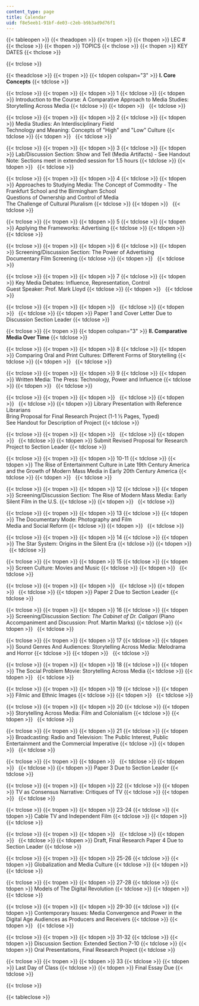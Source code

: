 ```yaml
---
content_type: page
title: Calendar
uid: f8e5eeb1-91bf-de03-c2eb-b9b3ad9d76f1
---
```


{{< tableopen >}}
{{< theadopen >}}
{{< tropen >}}
{{< thopen >}}
LEC #
{{< thclose >}}
{{< thopen >}}
TOPICS
{{< thclose >}}
{{< thopen >}}
KEY DATES
{{< thclose >}}

{{< trclose >}}

{{< theadclose >}}
{{< tropen >}}
{{< tdopen colspan="3" >}}
**I. Core Concepts**
{{< tdclose >}}

{{< trclose >}}
{{< tropen >}}
{{< tdopen >}}
1
{{< tdclose >}}
{{< tdopen >}}
Introduction to the Course: A Comparative Approach to Media Studies: Storytelling Across Media
{{< tdclose >}}
{{< tdopen >}}
 
{{< tdclose >}}

{{< trclose >}}
{{< tropen >}}
{{< tdopen >}}
2
{{< tdclose >}}
{{< tdopen >}}
Media Studies: An Interdisciplinary Field  
Technology and Meaning: Concepts of "High" and "Low" Culture
{{< tdclose >}}
{{< tdopen >}}
 
{{< tdclose >}}

{{< trclose >}}
{{< tropen >}}
{{< tdopen >}}
3
{{< tdclose >}}
{{< tdopen >}}
Lab/Discussion Section: Show and Tell (Media Artifacts) - See Handout  
Note: Sections meet in extended session for 1.5 hours
{{< tdclose >}}
{{< tdopen >}}
 
{{< tdclose >}}

{{< trclose >}}
{{< tropen >}}
{{< tdopen >}}
4
{{< tdclose >}}
{{< tdopen >}}
Approaches to Studying Media: The Concept of Commodity - The Frankfurt School and the Birmingham School  
Questions of Ownership and Control of Media  
The Challenge of Cultural Pluralism
{{< tdclose >}}
{{< tdopen >}}
 
{{< tdclose >}}

{{< trclose >}}
{{< tropen >}}
{{< tdopen >}}
5
{{< tdclose >}}
{{< tdopen >}}
Applying the Frameworks: Advertising
{{< tdclose >}}
{{< tdopen >}}
 
{{< tdclose >}}

{{< trclose >}}
{{< tropen >}}
{{< tdopen >}}
6
{{< tdclose >}}
{{< tdopen >}}
Screening/Discussion Section: The Power of Advertising  
Documentary Film Screening
{{< tdclose >}}
{{< tdopen >}}
 
{{< tdclose >}}

{{< trclose >}}
{{< tropen >}}
{{< tdopen >}}
7
{{< tdclose >}}
{{< tdopen >}}
Key Media Debates: Influence, Representation, Control  
Guest Speaker: Prof. Mark Lloyd
{{< tdclose >}}
{{< tdopen >}}
 
{{< tdclose >}}

{{< trclose >}}
{{< tropen >}}
{{< tdopen >}}
 
{{< tdclose >}}
{{< tdopen >}}
 
{{< tdclose >}}
{{< tdopen >}}
Paper 1 and Cover Letter Due to Discussion Section Leader
{{< tdclose >}}

{{< trclose >}}
{{< tropen >}}
{{< tdopen colspan="3" >}}
**II. Comparative Media Over Time**
{{< tdclose >}}

{{< trclose >}}
{{< tropen >}}
{{< tdopen >}}
8
{{< tdclose >}}
{{< tdopen >}}
Comparing Oral and Print Cultures: Different Forms of Storytelling
{{< tdclose >}}
{{< tdopen >}}
 
{{< tdclose >}}

{{< trclose >}}
{{< tropen >}}
{{< tdopen >}}
9
{{< tdclose >}}
{{< tdopen >}}
Written Media: The Press: Technology, Power and Influence
{{< tdclose >}}
{{< tdopen >}}
 
{{< tdclose >}}

{{< trclose >}}
{{< tropen >}}
{{< tdopen >}}
 
{{< tdclose >}}
{{< tdopen >}}
 
{{< tdclose >}}
{{< tdopen >}}
Library Presentation with Reference Librarians  
Bring Proposal for Final Research Project (1-1 ½ Pages, Typed)  
See Handout for Description of Project
{{< tdclose >}}

{{< trclose >}}
{{< tropen >}}
{{< tdopen >}}
 
{{< tdclose >}}
{{< tdopen >}}
 
{{< tdclose >}}
{{< tdopen >}}
Submit Revised Proposal for Research Project to Section Leader
{{< tdclose >}}

{{< trclose >}}
{{< tropen >}}
{{< tdopen >}}
10-11
{{< tdclose >}}
{{< tdopen >}}
The Rise of Entertainment Culture in Late 19th Century America and the Growth of Modern Mass Media in Early 20th Century America
{{< tdclose >}}
{{< tdopen >}}
 
{{< tdclose >}}

{{< trclose >}}
{{< tropen >}}
{{< tdopen >}}
12
{{< tdclose >}}
{{< tdopen >}}
Screening/Discussion Section: The Rise of Modern Mass Media: Early Silent Film in the U.S.
{{< tdclose >}}
{{< tdopen >}}
 
{{< tdclose >}}

{{< trclose >}}
{{< tropen >}}
{{< tdopen >}}
13
{{< tdclose >}}
{{< tdopen >}}
The Documentary Mode: Photography and Film  
Media and Social Reform
{{< tdclose >}}
{{< tdopen >}}
 
{{< tdclose >}}

{{< trclose >}}
{{< tropen >}}
{{< tdopen >}}
14
{{< tdclose >}}
{{< tdopen >}}
The Star System: Origins in the Silent Era
{{< tdclose >}}
{{< tdopen >}}
 
{{< tdclose >}}

{{< trclose >}}
{{< tropen >}}
{{< tdopen >}}
15
{{< tdclose >}}
{{< tdopen >}}
Screen Culture: Movies and Music
{{< tdclose >}}
{{< tdopen >}}
 
{{< tdclose >}}

{{< trclose >}}
{{< tropen >}}
{{< tdopen >}}
 
{{< tdclose >}}
{{< tdopen >}}
 
{{< tdclose >}}
{{< tdopen >}}
Paper 2 Due to Section Leader
{{< tdclose >}}

{{< trclose >}}
{{< tropen >}}
{{< tdopen >}}
16
{{< tdclose >}}
{{< tdopen >}}
Screening/Discussion Section: _The Cabinet of Dr. Caligari_ (Piano Accompaniment and Discussion: Prof. Martin Marks)
{{< tdclose >}}
{{< tdopen >}}
 
{{< tdclose >}}

{{< trclose >}}
{{< tropen >}}
{{< tdopen >}}
17
{{< tdclose >}}
{{< tdopen >}}
Sound Genres And Audiences: Storytelling Across Media: Melodrama and Horror
{{< tdclose >}}
{{< tdopen >}}
 
{{< tdclose >}}

{{< trclose >}}
{{< tropen >}}
{{< tdopen >}}
18
{{< tdclose >}}
{{< tdopen >}}
The Social Problem Movie: Storytelling Across Media
{{< tdclose >}}
{{< tdopen >}}
 
{{< tdclose >}}

{{< trclose >}}
{{< tropen >}}
{{< tdopen >}}
19
{{< tdclose >}}
{{< tdopen >}}
Filmic and Ethnic Images
{{< tdclose >}}
{{< tdopen >}}
 
{{< tdclose >}}

{{< trclose >}}
{{< tropen >}}
{{< tdopen >}}
20
{{< tdclose >}}
{{< tdopen >}}
Storytelling Across Media: Film and Colonialism
{{< tdclose >}}
{{< tdopen >}}
 
{{< tdclose >}}

{{< trclose >}}
{{< tropen >}}
{{< tdopen >}}
21
{{< tdclose >}}
{{< tdopen >}}
Broadcasting: Radio and Television: The Public Interest, Public Entertainment and the Commercial Imperative
{{< tdclose >}}
{{< tdopen >}}
 
{{< tdclose >}}

{{< trclose >}}
{{< tropen >}}
{{< tdopen >}}
 
{{< tdclose >}}
{{< tdopen >}}
 
{{< tdclose >}}
{{< tdopen >}}
Paper 3 Due to Section Leader
{{< tdclose >}}

{{< trclose >}}
{{< tropen >}}
{{< tdopen >}}
22
{{< tdclose >}}
{{< tdopen >}}
TV as Consensus Narrative: Critiques of TV
{{< tdclose >}}
{{< tdopen >}}
 
{{< tdclose >}}

{{< trclose >}}
{{< tropen >}}
{{< tdopen >}}
23-24
{{< tdclose >}}
{{< tdopen >}}
Cable TV and Independent Film
{{< tdclose >}}
{{< tdopen >}}
 
{{< tdclose >}}

{{< trclose >}}
{{< tropen >}}
{{< tdopen >}}
 
{{< tdclose >}}
{{< tdopen >}}
 
{{< tdclose >}}
{{< tdopen >}}
Draft, Final Research Paper 4 Due to Section Leader
{{< tdclose >}}

{{< trclose >}}
{{< tropen >}}
{{< tdopen >}}
25-26
{{< tdclose >}}
{{< tdopen >}}
Globalization and Media Culture
{{< tdclose >}}
{{< tdopen >}}
 
{{< tdclose >}}

{{< trclose >}}
{{< tropen >}}
{{< tdopen >}}
27-28
{{< tdclose >}}
{{< tdopen >}}
Models of The Digital Revolution
{{< tdclose >}}
{{< tdopen >}}
 
{{< tdclose >}}

{{< trclose >}}
{{< tropen >}}
{{< tdopen >}}
29-30
{{< tdclose >}}
{{< tdopen >}}
Contemporary Issues: Media Convergence and Power in the Digital Age Audiences as Producers and Receivers
{{< tdclose >}}
{{< tdopen >}}
 
{{< tdclose >}}

{{< trclose >}}
{{< tropen >}}
{{< tdopen >}}
31-32
{{< tdclose >}}
{{< tdopen >}}
Discussion Section: Extended Section 7-10
{{< tdclose >}}
{{< tdopen >}}
Oral Presentations, Final Research Project
{{< tdclose >}}

{{< trclose >}}
{{< tropen >}}
{{< tdopen >}}
33
{{< tdclose >}}
{{< tdopen >}}
Last Day of Class
{{< tdclose >}}
{{< tdopen >}}
Final Essay Due
{{< tdclose >}}

{{< trclose >}}

{{< tableclose >}}